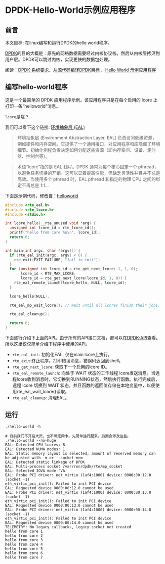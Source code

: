 # DPDK-Hello-World示例应用程序

## 前言

本文目标: 在linux编写和运行DPDK的hello world程序。

[DPDK](https://www.dpdk.org/about/)的目的大概是：原先的网络数据需要经过内核协议栈，然后从内核层拷贝到用户层。DPDK可以跳过内核，实现更快的数据包处理。

阅读：[DPDK-系统要求](https://doc.dpdk.org/guides/linux_gsg/sys_reqs.html)、[从源代码编译DPDK目标](https://doc.dpdk.org/guides/linux_gsg/build_dpdk.html) 、[Hello World 示例应用程序](https://doc.dpdk.org/guides/sample_app_ug/hello_world.html)

## 编写hello-world程序

这是一个最简单的 DPDK 应用程序示例。该应用程序只是在每个启用的 lcore 上打印一条“helloworld”消息。

`lcore`是啥？

我们可以看下这个链接: [环境抽象层 (EAL)](https://doc.dpdk.org/guides/prog_guide/env_abstraction_layer.html)

>环境抽象层 (Environment Abstraction Layer, EAL) 负责访问低级资源，例如硬件和内存空间。它提供了一个通用接口，对应用程序和库隐藏了环境细节。初始化例程负责决定如何分配这些资源（即内存空间、设备、定时器、控制台等）。

>术语“lcore”指的是 EAL 线程。DPDK 通常为每个核心固定一个 pthread，以避免任务切换的开销。这可以显着提高性能，但缺乏灵活性并且并不总是高效。当使用多个 pthread 时，EAL pthread 和指定的物理 CPU 之间的绑定不再总是 1:1...

下面是示例代码，修改自：[helloworld](https://github.com/DPDK/dpdk/tree/main/examples/helloworld)

```c
#include <rte_eal.h>
#include <rte_lcore.h>
#include <stdio.h>

int lcore_hello(__rte_unused void *arg) {
  unsigned int lcore_id = rte_lcore_id();
  printf("hello from core %u\n", lcore_id);
  return 0;
}

int main(int argc, char *argv[]) {
  if (rte_eal_init(argc, argv) < 0) {
    rte_exit(EXIT_FAILURE, "fail in init");
  }
  for (unsigned int lcore_id = rte_get_next_lcore(-1, 1, 0);
       lcore_id < RTE_MAX_LCORE;
       lcore_id = rte_get_next_lcore(lcore_id, 1, 0)) {
    rte_eal_remote_launch(lcore_hello, NULL, lcore_id);
  }

  lcore_hello(NULL);

  rte_eal_mp_wait_lcore(); // Wait until all lcores finish their jobs.

  rte_eal_cleanup();

  return 0;
}
```

下面逐行介绍下上面的API。由于所有的API接口文档，都可以在[DPDK-API](https://doc.dpdk.org/api/)查看。所以这里仅仅简单介绍下程序中使用的API。

* `rte_eal_init`: 初始化EAL, 仅在main lcore上执行。
* `rte_exit`:终止程序，打印错误消息，错误码返回到shell。
* `rte_get_next_lcore`: 获取下一个启用的lcore ID。
* `rte_eal_remote_launch`: 向处于 WAIT 状态的工作线程 lcore发送消息。当远程lcore收到消息时，它切换到RUNNING状态，然后执行函数。执行完成后，远程 lcore 切换到 WAIT 状态，并且函数的返回值存储在本地变量中，以便使用rte_eal_wait_lcore()读取。
* `rte_eal_cleanup`: 清理EAL。

## 运行

```shell
./hello-world -h

# 目前我们不开启大页，也不绑定网卡。先简单运行起来，后面会涉及这些。
./hello-world --no-huge
EAL: Detected CPU lcores: 8
EAL: Detected NUMA nodes: 1
EAL: Static memory layout is selected, amount of reserved memory can be adjusted with -m or --socket-mem
EAL: Detected static linkage of DPDK
EAL: Multi-process socket /var/run/dpdk/rte/mp_socket
EAL: Selected IOVA mode 'VA'
EAL: Probe PCI driver: net_virtio (1af4:1000) device: 0000:00:12.0 (socket -1)
eth_virtio_pci_init(): Failed to init PCI device
EAL: Requested device 0000:00:12.0 cannot be used
EAL: Probe PCI driver: net_virtio (1af4:1000) device: 0000:00:13.0 (socket -1)
eth_virtio_pci_init(): Failed to init PCI device
EAL: Requested device 0000:00:13.0 cannot be used
EAL: Probe PCI driver: net_virtio (1af4:1000) device: 0000:00:14.0 (socket -1)
eth_virtio_pci_init(): Failed to init PCI device
EAL: Requested device 0000:00:14.0 cannot be used
TELEMETRY: No legacy callbacks, legacy socket not created
hello from core 1
hello from core 2
hello from core 3
hello from core 4
hello from core 5
hello from core 6
hello from core 7
```
